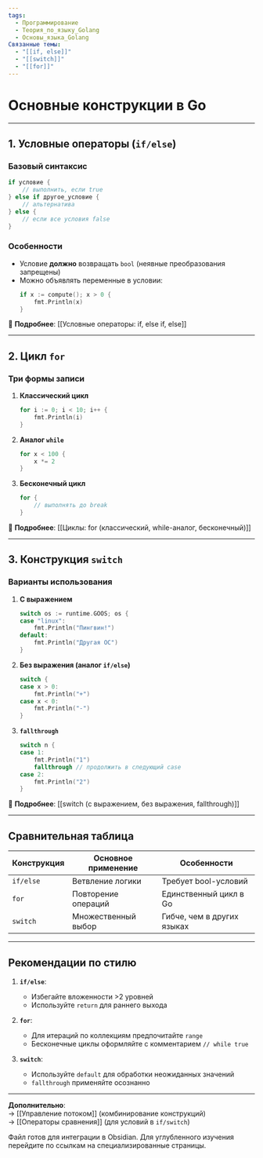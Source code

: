 ```yaml
---
tags:
  - Программирование
  - Теория_по_языку_Golang
  - Основы_языка_Golang
Связанные темы:
  - "[[if, else]]"
  - "[[switch]]"
  - "[[for]]"
---
```


# **Основные конструкции в Go**  
---

## **1. Условные операторы (`if/else`)**  
### **Базовый синтаксис**  
```go
if условие {
    // выполнить, если true
} else if другое_условие {
    // альтернатива  
} else {
    // если все условия false
}
```

### **Особенности**  
- Условие **должно** возвращать `bool` (неявные преобразования запрещены)  
- Можно объявлять переменные в условии:  
  ```go
  if x := compute(); x > 0 {
      fmt.Println(x)
  }
  ```

📌 **Подробнее**: [[Условные операторы: if, else if, else]]  

---

## **2. Цикл `for`**  
### **Три формы записи**  
1. **Классический цикл**  
   ```go
   for i := 0; i < 10; i++ {
       fmt.Println(i)
   }
   ```

2. **Аналог `while`**  
   ```go
   for x < 100 {
       x *= 2
   }
   ```

3. **Бесконечный цикл**  
   ```go
   for {
       // выполнять до break
   }
   ```

📌 **Подробнее**: [[Циклы: for (классический, while-аналог, бесконечный)]]  

---

## **3. Конструкция `switch`**  
### **Варианты использования**  
1. **С выражением**  
   ```go
   switch os := runtime.GOOS; os {
   case "linux":
       fmt.Println("Пингвин!")
   default:
       fmt.Println("Другая ОС")
   }
   ```

2. **Без выражения (аналог `if/else`)**  
   ```go
   switch {
   case x > 0:
       fmt.Println("+")
   case x < 0:
       fmt.Println("-")
   }
   ```

3. **`fallthrough`**  
   ```go
   switch n {
   case 1:
       fmt.Println("1")
       fallthrough // продолжить в следующий case
   case 2:
       fmt.Println("2")
   }
   ```

📌 **Подробнее**: [[switch (с выражением, без выражения, fallthrough)]]  

---

## **Сравнительная таблица**  

| Конструкция | Основное применение                  | Особенности                     |
|-------------|--------------------------------------|---------------------------------|
| `if/else`   | Ветвление логики                     | Требует bool-условий            |
| `for`       | Повторение операций                  | Единственный цикл в Go          |
| `switch`    | Множественный выбор                  | Гибче, чем в других языках      |

---

## **Рекомендации по стилю**  
1. **`if/else`**:  
   - Избегайте вложенности >2 уровней  
   - Используйте `return` для раннего выхода  

2. **`for`**:  
   - Для итераций по коллекциям предпочитайте `range`  
   - Бесконечные циклы оформляйте с комментарием `// while true`  

3. **`switch`**:  
   - Используйте `default` для обработки неожиданных значений  
   - `fallthrough` применяйте осознанно  

---

**Дополнительно**:  
→ [[Управление потоком]] (комбинирование конструкций)  
→ [[Операторы сравнения]] (для условий в `if/switch`)  

Файл готов для интеграции в Obsidian. Для углубленного изучения перейдите по ссылкам на специализированные страницы.